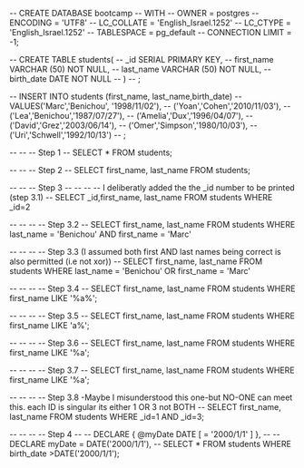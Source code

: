 -- CREATE DATABASE bootcamp
--     WITH 
--     OWNER = postgres
--     ENCODING = 'UTF8'
--     LC_COLLATE = 'English_Israel.1252'
--     LC_CTYPE = 'English_Israel.1252'
--     TABLESPACE = pg_default
--     CONNECTION LIMIT = -1;


-- CREATE TABLE students(
-- _id SERIAL PRIMARY KEY,
-- first_name VARCHAR (50) NOT NULL,
-- last_name VARCHAR (50) NOT NULL,
-- birth_date DATE NOT NULL
-- )
-- ;

-- INSERT INTO students (first_name, last_name,birth_date)
-- VALUES('Marc','Benichou', '1998/11/02'),
-- ('Yoan','Cohen','2010/11/03'),
-- ('Lea','Benichou','1987/07/27'),
-- ('Amelia','Dux','1996/04/07'),
-- ('David','Grez','2003/06/14'),
-- ('Omer','Simpson','1980/10/03'),
-- ('Uri','Schwell','1992/10/13')
-- ;

-- -- -- Step 1
-- SELECT * FROM students;

-- -- -- Step 2
-- SELECT first_name, last_name FROM students;

-- -- -- Step 3
-- -- -- -- I deliberatly added the the _id number to be printed (step 3.1)
-- SELECT _id,first_name, last_name FROM students WHERE _id=2

-- -- -- -- Step 3.2
-- SELECT first_name, last_name FROM students WHERE last_name = 'Benichou' AND first_name = 'Marc'

-- -- -- -- Step 3.3 (I assumed both first AND last names being correct is also permitted (i.e not xor))
-- SELECT first_name, last_name FROM students WHERE last_name = 'Benichou' OR first_name = 'Marc'

-- -- -- -- Step 3.4
-- SELECT first_name, last_name FROM students WHERE first_name LIKE '%a%';

-- -- -- -- Step 3.5
-- SELECT first_name, last_name FROM students WHERE first_name LIKE 'a%';

-- -- -- -- Step 3.6
-- SELECT first_name, last_name FROM students WHERE first_name LIKE '%a';

-- -- -- -- Step 3.7
-- SELECT first_name, last_name FROM students WHERE first_name LIKE '%a';

-- -- -- -- Step 3.8 -Maybe I misunderstood this one-but NO-ONE can meet this. each ID is singular its either 1 OR 3 not BOTH
-- SELECT first_name, last_name FROM students WHERE _id=1 AND _id=3;


-- -- -- -- Step 4
-- -- DECLARE { @myDate DATE [ = '2000/1/1' ] },
-- -- DECLARE myDate = DATE('2000/1/1'),
-- SELECT * FROM students WHERE birth_date >DATE('2000/1/1');
